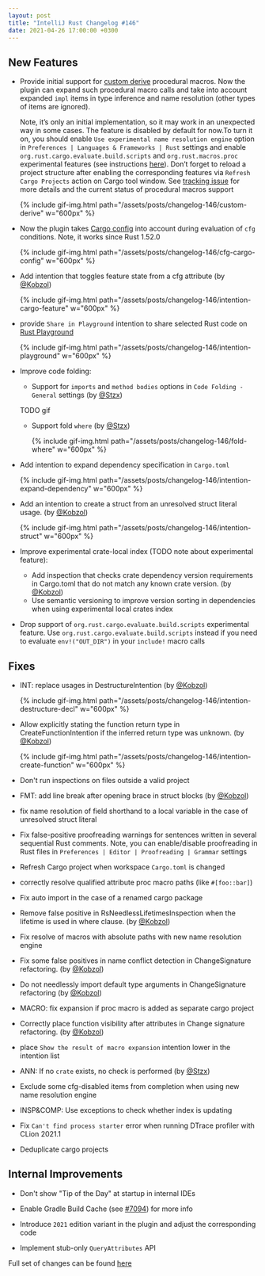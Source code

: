```yaml
---
layout: post
title: "IntelliJ Rust Changelog #146"
date: 2021-04-26 17:00:00 +0300
---
```



## New Features

<!-- https://github.com/intellij-rust/intellij-rust/pull/6992 -->
* Provide initial support for [custom derive](https://doc.rust-lang.org/reference/procedural-macros.html#derive-macros)
  procedural macros. Now the plugin can expand such procedural macro calls and take into account expanded `impl` items
  in type inference and name resolution (other types of items are ignored).

  Note, it’s only an initial implementation,
  so it may work in an unexpected way in some cases. The feature is disabled by default for now.To turn it on, you
  should enable `Use experimental name resolution engine` option in `Preferences | Languages & Frameworks | Rust`
  settings and enable `org.rust.cargo.evaluate.build.scripts` and `org.rust.macros.proc` experimental features
  (see instructions [here][experimental features]).
  Don’t forget to reload a project structure after enabling the corresponding features via `Refresh Cargo Projects`
  action on Cargo tool window. See [tracking issue](https://github.com/intellij-rust/intellij-rust/issues/6908) for
  more details and the current status of procedural macros support

  {% include gif-img.html path="/assets/posts/changelog-146/custom-derive" w="600px" %}

<!-- https://github.com/intellij-rust/intellij-rust/pull/7093 -->
* Now the plugin takes [Cargo config](https://doc.rust-lang.org/cargo/reference/config.html) into account during
  evaluation of `cfg` conditions. Note, it works since Rust 1.52.0

  {% include gif-img.html path="/assets/posts/changelog-146/cfg-cargo-config" w="600px" %}

<!-- https://github.com/intellij-rust/intellij-rust/pull/6581 -->
<!-- * Introduce navigation bar breadcrumbs. (by [@Kobzol]) -->
<!-- disabled in https://github.com/intellij-rust/intellij-rust/pull/7154 -->

<!-- https://github.com/intellij-rust/intellij-rust/pull/6845 -->
<!-- https://github.com/intellij-rust/intellij-rust/pull/7115 -->
* Add intention that toggles feature state from a cfg attribute (by [@Kobzol])

  {% include gif-img.html path="/assets/posts/changelog-146/intention-cargo-feature" w="600px" %}

<!-- https://github.com/intellij-rust/intellij-rust/pull/7071 -->
* provide `Share in Playground` intention to share selected Rust code on [Rust Playground](https://play.rust-lang.org)

  {% include gif-img.html path="/assets/posts/changelog-146/intention-playground" w="600px" %}

* Improve code folding:
  <!-- https://github.com/intellij-rust/intellij-rust/pull/7112 -->
  * Support for `imports` and `method bodies` options in `Code Folding - General` settings (by [@Stzx])

  TODO gif

  <!-- https://github.com/intellij-rust/intellij-rust/pull/7111 -->
  * Support fold `where` (by [@Stzx])

    {% include gif-img.html path="/assets/posts/changelog-146/fold-where" w="600px" %}

<!-- https://github.com/intellij-rust/intellij-rust/pull/6960 -->
* Add intention to expand dependency specification in `Cargo.toml`

  {% include gif-img.html path="/assets/posts/changelog-146/intention-expand-dependency" w="600px" %}

<!-- https://github.com/intellij-rust/intellij-rust/pull/6837 -->
* Add an intention to create a struct from an unresolved struct literal usage. (by [@Kobzol])

  {% include gif-img.html path="/assets/posts/changelog-146/intention-struct" w="600px" %}

* Improve experimental crate-local index (TODO note about experimental feature):
  <!-- https://github.com/intellij-rust/intellij-rust/pull/6801 -->
  * Add inspection that checks crate dependency version requirements in Cargo.toml that do not match any known crate version. (by [@Kobzol])
  <!-- https://github.com/intellij-rust/intellij-rust/pull/6599 -->
  * Use semantic versioning to improve version sorting in dependencies when using experimental local crates index

<!-- https://github.com/intellij-rust/intellij-rust/pull/7142 -->
* Drop support of `org.rust.cargo.evaluate.build.scripts` experimental feature.
  Use `org.rust.cargo.evaluate.build.scripts` instead if you need to evaluate
  `env!("OUT_DIR")` in your `include!` macro calls

## Fixes

<!-- https://github.com/intellij-rust/intellij-rust/pull/5650 -->
* INT: replace usages in DestructureIntention (by [@Kobzol])

  {% include gif-img.html path="/assets/posts/changelog-146/intention-destructure-decl" w="600px" %}

<!-- https://github.com/intellij-rust/intellij-rust/pull/6986 -->
* Allow explicitly stating the function return type in CreateFunctionIntention if the inferred return type was unknown. (by [@Kobzol])

  {% include gif-img.html path="/assets/posts/changelog-146/intention-create-function" w="600px" %}

<!-- https://github.com/intellij-rust/intellij-rust/pull/6013 -->
* Don't run inspections on files outside a valid project

<!-- https://github.com/intellij-rust/intellij-rust/pull/5491 -->
* FMT: add line break after opening brace in struct blocks (by [@Kobzol])

<!-- https://github.com/intellij-rust/intellij-rust/pull/7132 -->
* fix name resolution of field shorthand to a local variable in the case of unresolved struct literal

<!-- https://github.com/intellij-rust/intellij-rust/pull/7131 -->
* Fix false-positive proofreading warnings for sentences written in several sequential Rust comments.
  Note, you can enable/disable proofreading in Rust files in `Preferences | Editor | Proofreading | Grammar` settings

<!-- https://github.com/intellij-rust/intellij-rust/pull/7121 -->
* Refresh Cargo project when workspace `Cargo.toml` is changed

<!-- https://github.com/intellij-rust/intellij-rust/pull/7119 -->
* correctly resolve qualified attribute proc macro paths (like `#[foo::bar]`)

<!-- https://github.com/intellij-rust/intellij-rust/pull/7108 -->
* Fix auto import in the case of a renamed cargo package

<!-- https://github.com/intellij-rust/intellij-rust/pull/7101 -->
* Remove false positive in RsNeedlessLifetimesInspection when the lifetime is used in where clause. (by [@Kobzol])

<!-- https://github.com/intellij-rust/intellij-rust/pull/7089 -->
* Fix resolve of macros with absolute paths with new name resolution engine

<!-- https://github.com/intellij-rust/intellij-rust/pull/7081 -->
* Fix some false positives in name conflict detection in ChangeSignature refactoring. (by [@Kobzol])

<!-- https://github.com/intellij-rust/intellij-rust/pull/7080 -->
* Do not needlessly import default type arguments in ChangeSignature refactoring (by [@Kobzol])

<!-- https://github.com/intellij-rust/intellij-rust/pull/7079 -->
* MACRO: fix expansion if proc macro is added as separate cargo project

<!-- https://github.com/intellij-rust/intellij-rust/pull/7076 -->
* Correctly place function visibility after attributes in Change signature refactoring. (by [@Kobzol])

<!-- https://github.com/intellij-rust/intellij-rust/pull/7072 -->
* place `Show the result of macro expansion` intention lower in the intention list

<!-- https://github.com/intellij-rust/intellij-rust/pull/7070 -->
* ANN: If no `crate` exists, no check is performed (by [@Stzx])

<!-- https://github.com/intellij-rust/intellij-rust/pull/7057 -->
* Exclude some cfg-disabled items from completion when using new name resolution engine

<!-- https://github.com/intellij-rust/intellij-rust/pull/7004 -->
* INSP&COMP: Use exceptions to check whether index is updating

<!-- https://github.com/intellij-rust/intellij-rust/pull/7150 -->
* Fix `Can't find process starter` error when running DTrace profiler with CLion 2021.1

<!-- https://github.com/intellij-rust/intellij-rust/pull/6201 -->
* Deduplicate cargo projects

## Internal Improvements

<!-- https://github.com/intellij-rust/intellij-rust/pull/7114 -->
* Don't show "Tip of the Day" at startup in internal IDEs

<!-- https://github.com/intellij-rust/intellij-rust/pull/7094 -->
* Enable Gradle Build Cache (see [#7094](https://github.com/intellij-rust/intellij-rust/pull/7094)) for more info

<!-- https://github.com/intellij-rust/intellij-rust/pull/6903 -->
* Introduce `2021` edition variant in the plugin and adjust the corresponding code

<!-- https://github.com/intellij-rust/intellij-rust/pull/7046 -->
* Implement stub-only `QueryAttributes` API

Full set of changes can be found [here](https://github.com/intellij-rust/intellij-rust/milestone/54?closed=1)

[@Kobzol]: https://github.com/Kobzol
[@Stzx]: https://github.com/Stzx
[@abn]: https://github.com/abn

[experimental features]: https://plugins.jetbrains.com/plugin/8182-rust/docs/rust-faq.html#experimental-features
